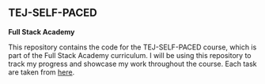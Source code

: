 ## TEJ-SELF-PACED
**Full Stack Academy**

This repository contains the code for the TEJ-SELF-PACED course, which is part of the Full Stack Academy curriculum. I will be using this repository to track my progress and showcase my work throughout the course. Each task are taken from [here](https://github.com/FullstackAcademy/bootcamp-prep/archive/main.zip).